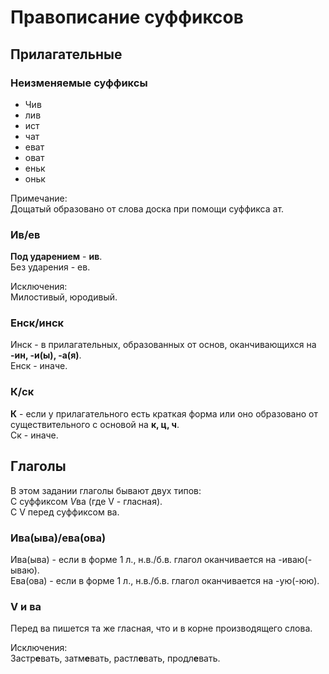# Правописание суффиксов

## Прилагательные

### Неизменяемые суффиксы

- Чив
- лив
- ист
- чат
- еват
- оват
- еньк
- оньк

Примечание:  
Дощатый образовано от слова доска при помощи суффикса ат.

### Ив/ев

**Под ударением** - **ив**.  
Без ударения - ев.  

Исключения:  
Милостивый, юродивый.  

### Енск/инск

Инск - в прилагательных, образованных от основ, оканчивающихся на **-ин, -и(ы), -а(я)**.  
Енск - иначе.  

### К/ск

**К** - если у прилагательного есть краткая форма или оно образовано от существительного с основой на **к, ц, ч**.  
Ск - иначе.  

## Глаголы

В этом задании глаголы бывают двух типов:  
С суффиксом *V*ва (где V - гласная).  
С V перед суффиксом ва.  

### Ива(ыва)/ева(ова)

Ива(ыва) - если в форме 1 л., н.в./б.в. глагол оканчивается на -иваю(-ываю).  
Ева(ова) - если в форме 1 л., н.в./б.в. глагол оканчивается на -ую(-юю).  

### V и ва

Перед ва пишется та же гласная, что и в корне производящего слова.

Исключения:  
Застр**е**вать, затм**е**вать, растл**е**вать, продл**е**вать.  


